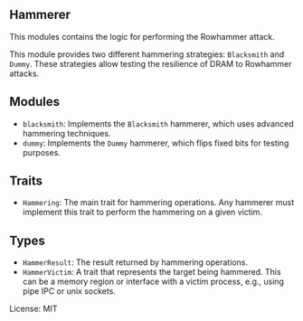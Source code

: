 ## Hammerer
This modules contains the logic for performing the Rowhammer attack.

This module provides two different hammering strategies: `Blacksmith` and `Dummy`.
These strategies allow testing the resilience of DRAM to Rowhammer attacks.

## Modules

- `blacksmith`: Implements the `Blacksmith` hammerer, which uses advanced hammering techniques.
- `dummy`: Implements the `Dummy` hammerer, which flips fixed bits for testing purposes.

## Traits

- `Hammering`: The main trait for hammering operations. Any hammerer must implement this trait
  to perform the hammering on a given victim.

## Types

- `HammerResult`: The result returned by hammering operations.
- `HammerVictim`: A trait that represents the target being hammered. This can be a memory region or interface with a victim process, e.g., using pipe IPC or unix sockets.

License: MIT
